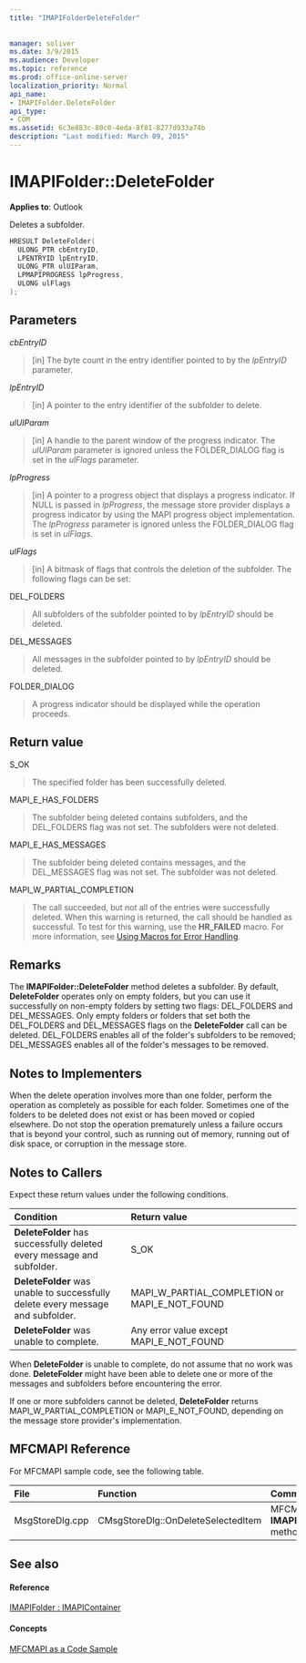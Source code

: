 ```yaml
---
title: "IMAPIFolderDeleteFolder"
 
 
manager: soliver
ms.date: 3/9/2015
ms.audience: Developer
ms.topic: reference
ms.prod: office-online-server
localization_priority: Normal
api_name:
- IMAPIFolder.DeleteFolder
api_type:
- COM
ms.assetid: 6c3e883c-80c0-4eda-8f81-8277d933a74b
description: "Last modified: March 09, 2015"
---
```


# IMAPIFolder::DeleteFolder

  
  
**Applies to**: Outlook 
  
Deletes a subfolder.
  
```cpp
HRESULT DeleteFolder(
  ULONG_PTR cbEntryID,
  LPENTRYID lpEntryID,
  ULONG_PTR ulUIParam,
  LPMAPIPROGRESS lpProgress,
  ULONG ulFlags
);
```

## Parameters

 _cbEntryID_
  
> [in] The byte count in the entry identifier pointed to by the  _lpEntryID_ parameter. 
    
 _lpEntryID_
  
> [in] A pointer to the entry identifier of the subfolder to delete.
    
 _ulUIParam_
  
> [in] A handle to the parent window of the progress indicator. The  _ulUIParam_ parameter is ignored unless the FOLDER_DIALOG flag is set in the  _ulFlags_ parameter. 
    
 _lpProgress_
  
> [in] A pointer to a progress object that displays a progress indicator. If NULL is passed in  _lpProgress_, the message store provider displays a progress indicator by using the MAPI progress object implementation. The  _lpProgress_ parameter is ignored unless the FOLDER_DIALOG flag is set in  _ulFlags_.
    
 _ulFlags_
  
> [in] A bitmask of flags that controls the deletion of the subfolder. The following flags can be set:
    
DEL_FOLDERS 
  
> All subfolders of the subfolder pointed to by  _lpEntryID_ should be deleted. 
    
DEL_MESSAGES 
  
> All messages in the subfolder pointed to by  _lpEntryID_ should be deleted. 
    
FOLDER_DIALOG 
  
> A progress indicator should be displayed while the operation proceeds.
    
## Return value

S_OK 
  
> The specified folder has been successfully deleted.
    
MAPI_E_HAS_FOLDERS 
  
> The subfolder being deleted contains subfolders, and the DEL_FOLDERS flag was not set. The subfolders were not deleted.
    
MAPI_E_HAS_MESSAGES 
  
> The subfolder being deleted contains messages, and the DEL_MESSAGES flag was not set. The subfolder was not deleted.
    
MAPI_W_PARTIAL_COMPLETION 
  
> The call succeeded, but not all of the entries were successfully deleted. When this warning is returned, the call should be handled as successful. To test for this warning, use the **HR_FAILED** macro. For more information, see [Using Macros for Error Handling](using-macros-for-error-handling.md).
    
## Remarks

The **IMAPIFolder::DeleteFolder** method deletes a subfolder. By default, **DeleteFolder** operates only on empty folders, but you can use it successfully on non-empty folders by setting two flags: DEL_FOLDERS and DEL_MESSAGES. Only empty folders or folders that set both the DEL_FOLDERS and DEL_MESSAGES flags on the **DeleteFolder** call can be deleted. DEL_FOLDERS enables all of the folder's subfolders to be removed; DEL_MESSAGES enables all of the folder's messages to be removed. 
  
## Notes to Implementers

When the delete operation involves more than one folder, perform the operation as completely as possible for each folder. Sometimes one of the folders to be deleted does not exist or has been moved or copied elsewhere. Do not stop the operation prematurely unless a failure occurs that is beyond your control, such as running out of memory, running out of disk space, or corruption in the message store.
  
## Notes to Callers

Expect these return values under the following conditions.
  
|**Condition**|**Return value**|
|:-----|:-----|
|**DeleteFolder** has successfully deleted every message and subfolder.  <br/> |S_OK  <br/> |
|**DeleteFolder** was unable to successfully delete every message and subfolder.  <br/> |MAPI_W_PARTIAL_COMPLETION or MAPI_E_NOT_FOUND  <br/> |
|**DeleteFolder** was unable to complete.  <br/> |Any error value except MAPI_E_NOT_FOUND  <br/> |
   
When **DeleteFolder** is unable to complete, do not assume that no work was done. **DeleteFolder** might have been able to delete one or more of the messages and subfolders before encountering the error. 
  
If one or more subfolders cannot be deleted, **DeleteFolder** returns MAPI_W_PARTIAL_COMPLETION or MAPI_E_NOT_FOUND, depending on the message store provider's implementation. 
  
## MFCMAPI Reference

For MFCMAPI sample code, see the following table.
  
|**File**|**Function**|**Comment**|
|:-----|:-----|:-----|
|MsgStoreDlg.cpp  <br/> |CMsgStoreDlg::OnDeleteSelectedItem  <br/> |MFCMAPI uses the **IMAPIFolder::DeleteFolder** method to delete folders.  <br/> |
   
## See also

#### Reference

[IMAPIFolder : IMAPIContainer](imapifolderimapicontainer.md)
#### Concepts

[MFCMAPI as a Code Sample](mfcmapi-as-a-code-sample.md)

